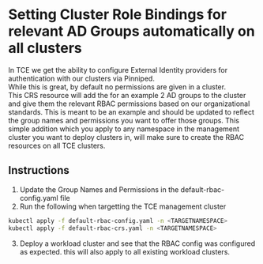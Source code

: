 # Setting Cluster Role Bindings for relevant AD Groups automatically on all clusters
In TCE we get the ability to configure External Identity providers for authentication with our clusters via Pinniped.  
While this is great, by default no permissions are given in a cluster.  
This CRS resource will add the for an example 2 AD groups to the cluster and give them the relevant RBAC permissions based on our organizational standards.
This is meant to be an example and should be updated to reflect the group names and permissions you want to offer those groups.
This simple addition which you apply to any namespace in the management cluster you want to deploy clusters in, will make sure to create the RBAC resources on all TCE clusters.
## Instructions
1. Update the Group Names and Permissions in the default-rbac-config.yaml file
2. Run the following when targetting the TCE management cluster
```bash
kubectl apply -f default-rbac-config.yaml -n <TARGETNAMESPACE>
kubectl apply -f default-rbac-crs.yaml -n <TARGETNAMESPACE>
```  
3. Deploy a workload cluster and see that the RBAC config was configured as expected. this will also apply to all existing workload clusters.
